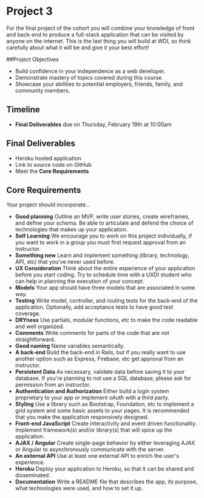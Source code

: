 # Project 3
For the final project of the cohort you will combine your knowledge of front and back-end to produce a full-stack application that can be visited by anyone on the internet. This is the last thing you will build at WDI, so think carefully about what it will be and give it your best effort!

##Project Objectives

* Build confidence in your independence as a web developer.
* Demonstrate mastery of topics covered during this course.
* Showcase your abilities to potential employers, friends, family, and community members.


## Timeline

* **Final Deliverables** due on Thursday, February 19th at 10:00am

## Final Deliverables

* Heroku hosted application 
* Link to source code on GitHub
* Meet the **Core Requirements**

## Core Requirements
Your project should incorporate...

* **Good planning** Outline an MVP, write user stories, create wireframes, and define your schema. Be able to articulate and defend the choice of technologies that makes up your application.
* **Self Learning** We encourage you to work on this project individually, if you want to work in a group you must first request approval from an instructor.
* **Something new** Learn and implement something (library, technology, API, etc) that you've never used before.
* **UX Consideration** Think about the entire experience of your application before you start coding. Try to schedule time with a UXDI student who can help in planning the execution of your concept.
* **Models** Your app should have three models that are associated in some way.
* **Testing** Write model, controller, and routing tests for the back-end of the application. Optionally, add acceptance tests to have good test coverage.
* **DRYness** Use partials, modular functions, etc to make the code readable and well organized.
* **Comments** Write comments for parts of the code that are not straightforward.
* **Good naming** Name variables semantically.
* **A back-end** Build the back-end in Rails, but if you really want to use another option such as Express, Firebase, etc get approval from an instructor.  
* **Persistent Data** As necessary, validate data before saving it to your database. If you're planning to not use a SQL database, please ask for permission from an instructor.
* **Authentication and Authorization** Either build a login system proprietary to your app or implement oAuth with a third party.
* **Styling** Use a library such as Bootstrap, Foundation, etc to implement a grid system and some basic assets to your pages. It is recommended that you make the application responsively designed.
* **Front-end JavaScript** Create interactivity and event driven functionality. Implement framework(s) and/or library(s) that will spice up the application.
* **AJAX / Angular** Create single-page behavior by either leveraging AJAX or Angular to asynchronously communicate with the server.
* **An external API** Use at least one external API to enrich the user's experience.
* **Heroku** Deploy your application to Heroku, so that it can be shared and disseminated.
* **Documentation** Write a README file that describes the app, its purpose, what technologies were used, and how to set it up.
